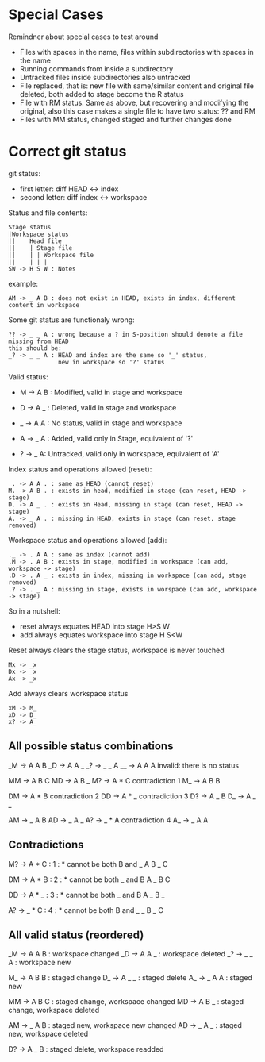 Special Cases
=============

Remindner about special cases to test around
* Files with spaces in the name, files within subdirectories with spaces in the name
* Running commands from inside a subdirectory
* Untracked files inside subdirectories also untracked
* File replaced, that is: new file with same/similar content and original file deleted, both added to stage become the R status
* File with RM status. Same as above, but recovering and modifying the original, also this case makes a single file to have two status: ?? and RM
* Files with MM status, changed staged and further changes done


Correct git status
==================

git status:
* first letter: diff HEAD <-> index
* second letter: diff index <-> workspace

Status and file contents:

	Stage status
	|Workspace status
	||    Head file
	||    | Stage file
	||    | | Workspace file
	||    | | |
	SW -> H S W : Notes

example:

	AM -> _ A B : does not exist in HEAD, exists in index, different content in workspace

Some git status are functionaly wrong:

	?? -> _ _ A : wrong because a ? in S-position should denote a file missing from HEAD
	this should be:
	_? -> _ _ A : HEAD and index are the same so '_' status,
	              new in workspace so '?' status

Valid status:
* M -> A B : Modified, valid in stage and workspace
* D -> A _ : Deleted, valid in stage and workspace
* _ -> A A : No status, valid in stage and workspace

* A -> _ A : Added, valid only in Stage, equivalent of '?'
* ? -> _ A: Untracked, valid only in workspace, equivalent of 'A'

Index status and operations allowed (reset):

	_. -> A A . : same as HEAD (cannot reset)
	M. -> A B . : exists in head, modified in stage (can reset, HEAD -> stage)
	D. -> A _ . : exists in Head, missing in stage (can reset, HEAD -> stage)
	A. -> _ A . : missing in HEAD, exists in stage (can reset, stage removed)

Workspace status and operations allowed (add):

	._ -> . A A : same as index (cannot add)
	.M -> . A B : exists in stage, modified in workspace (can add, workspace -> stage)
	.D -> . A _ : exists in index, missing in workspace (can add, stage removed)
	.? -> . _ A : missing in stage, exists in worspace (can add, workspace -> stage)

So in a nutshell:
* reset always equates HEAD into stage
	H>S W
* add always equates workspace into stage
	H S<W

Reset always clears the stage status, workspace is never touched

	Mx -> _x
	Dx -> _x
	Ax -> _x

Add always clears workspace status

	xM -> M_
	xD -> D_
	x? -> A_


All possible status combinations
--------------------------------

_M -> A A B
_D -> A A _
_? -> _ _ A
__ -> A A A invalid: there is no status

MM -> A B C
MD -> A B _
M? -> A * C contradiction 1
M_ -> A B B

DM -> A * B contradiction 2
DD -> A * _ contradiction 3
D? -> A _ B
D_ -> A _ _

AM -> _ A B
AD -> _ A _
A? -> _ * A contradiction 4
A_ -> _ A A


Contradictions
--------------

M? -> A * C : 1 : * cannot be both B and _
      A B
        _ C

DM -> A * B : 2 : * cannot be both _ and B
      A _
        B C

DD -> A * _ : 3 : * cannot be both _ and B
      A _
        B _

A? -> _ * C : 4 : * cannot be both B and _
      _ B
        _ C


All valid status (reordered)
----------------------------

_M -> A A B : workspace changed
_D -> A A _ : workspace deleted
_? -> _ _ A : workspace new

M_ -> A B B : staged change
D_ -> A _ _ : staged delete
A_ -> _ A A : staged new

MM -> A B C : staged change, workspace changed
MD -> A B _ : staged change, workspace deleted

AM -> _ A B : staged new, workspace new changed
AD -> _ A _ : staged new, workspace deleted

D? -> A _ B : staged delete, workspace readded











